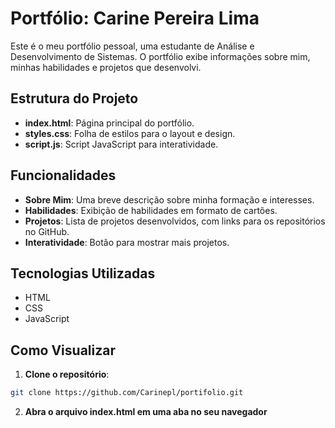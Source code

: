 # Portfólio: Carine Pereira Lima

Este é o meu portfólio pessoal, uma estudante de Análise e Desenvolvimento de Sistemas. O portfólio exibe informações sobre mim, minhas habilidades e projetos que desenvolvi.

## Estrutura do Projeto

- **index.html**: Página principal do portfólio.
- **styles.css**: Folha de estilos para o layout e design.
- **script.js**: Script JavaScript para interatividade.

## Funcionalidades

- **Sobre Mim**: Uma breve descrição sobre minha formação e interesses.
- **Habilidades**: Exibição de habilidades em formato de cartões.
- **Projetos**: Lista de projetos desenvolvidos, com links para os repositórios no GitHub.
- **Interatividade**: Botão para mostrar mais projetos.

## Tecnologias Utilizadas

- HTML
- CSS
- JavaScript

## Como Visualizar

1. **Clone o repositório**:
 ```bash
 git clone https://github.com/Carinepl/portifolio.git
```
2. **Abra o arquivo index.html em uma aba no seu navegador**
